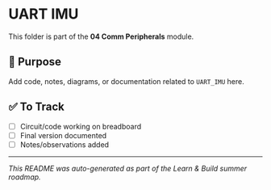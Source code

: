# UART IMU

This folder is part of the **04 Comm Peripherals** module.

## 📌 Purpose
Add code, notes, diagrams, or documentation related to `UART_IMU` here.

## ✅ To Track
- [ ] Circuit/code working on breadboard
- [ ] Final version documented
- [ ] Notes/observations added

---

_This README was auto-generated as part of the Learn & Build summer roadmap._
